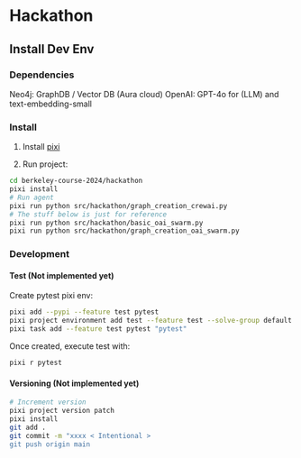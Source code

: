 # Hackathon

## Install Dev Env

### Dependencies

Neo4j: GraphDB / Vector DB (Aura cloud)
OpenAI: GPT-4o for (LLM) and text-embedding-small

### Install

1. Install [pixi](https://pixi.sh/latest/)

2. Run project:

```sh
cd berkeley-course-2024/hackathon
pixi install
# Run agent
pixi run python src/hackathon/graph_creation_crewai.py
# The stuff below is just for reference
pixi run python src/hackathon/basic_oai_swarm.py
pixi run python src/hackathon/graph_creation_oai_swarm.py
```

### Development

#### Test (Not implemented yet)

Create pytest pixi env:

```sh
pixi add --pypi --feature test pytest
pixi project environment add test --feature test --solve-group default
pixi task add --feature test pytest "pytest"
```

Once created, execute test with:

```sh
pixi r pytest
```

#### Versioning (Not implemented yet)

```sh
# Increment version
pixi project version patch
pixi install
git add .
git commit -m "xxxx < Intentional >
git push origin main
```
